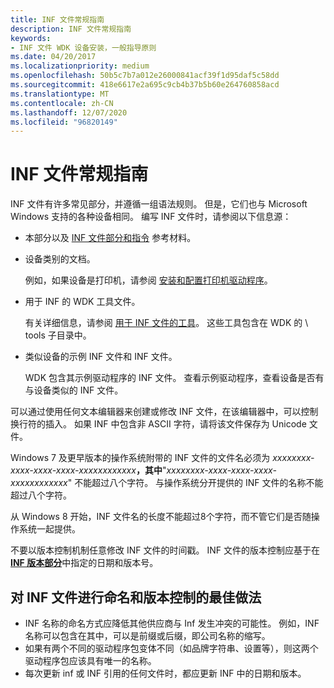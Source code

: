 ```yaml
---
title: INF 文件常规指南
description: INF 文件常规指南
keywords:
- INF 文件 WDK 设备安装，一般指导原则
ms.date: 04/20/2017
ms.localizationpriority: medium
ms.openlocfilehash: 50b5c7b7a012e26000841acf39f1d95daf5c58dd
ms.sourcegitcommit: 418e6617e2a695c9cb4b37b5b60e264760858acd
ms.translationtype: MT
ms.contentlocale: zh-CN
ms.lasthandoff: 12/07/2020
ms.locfileid: "96820149"
---
```

# <a name="general-guidelines-for-inf-files"></a>INF 文件常规指南




INF 文件有许多常见部分，并遵循一组语法规则。 但是，它们也与 Microsoft Windows 支持的各种设备相同。 编写 INF 文件时，请参阅以下信息源：

-   本部分以及 [INF 文件部分和指令](./index.md) 参考材料。

-   设备类别的文档。

    例如，如果设备是打印机，请参阅 [安装和配置打印机驱动程序](../print/installing-and-configuring-printer-drivers.md)。

-   用于 INF 的 WDK 工具文件。

    有关详细信息，请参阅 [用于 INF 文件的工具](../devtest/tools-for-inf-files.md)。 这些工具包含在 WDK 的 \\ tools 子目录中。

-   类似设备的示例 INF 文件和 INF 文件。

    WDK 包含其示例驱动程序的 INF 文件。 查看示例驱动程序，查看设备是否有与设备类似的 INF 文件。

可以通过使用任何文本编辑器来创建或修改 INF 文件，在该编辑器中，可以控制换行符的插入。 如果 INF 中包含非 ASCII 字符，请将该文件保存为 Unicode 文件。

Windows 7 及更早版本的操作系统附带的 INF 文件的文件名必须为 <em>xxxxxxxx-xxxx-xxxx-xxxx-xxxxxxxxxxxx</em>**，其中**"*xxxxxxxx-xxxx-xxxx-xxxx-xxxxxxxxxxxx*" 不能超过八个字符。 与操作系统分开提供的 INF 文件的名称不能超过八个字符。

从 Windows 8 开始，INF 文件名的长度不能超过8个字符，而不管它们是否随操作系统一起提供。

不要以版本控制机制任意修改 INF 文件的时间戳。 INF 文件的版本控制应基于在 [**INF 版本部分**](inf-version-section.md)中指定的日期和版本号。

## <a name="best-practices-for-naming-and-versioning-your-inf-file"></a>对 INF 文件进行命名和版本控制的最佳做法

- INF 名称的命名方式应降低其他供应商与 Inf 发生冲突的可能性。  例如，INF 名称可以包含在其中，可以是前缀或后缀，即公司名称的缩写。
- 如果有两个不同的驱动程序包变体不同（如品牌字符串、设置等），则这两个驱动程序包应该具有唯一的名称。
- 每次更新 inf 或 INF 引用的任何文件时，都应更新 INF 中的日期和版本。
